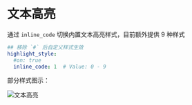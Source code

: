 # 文本高亮

通过 `inline_code` 切换内置文本高亮样式，目前额外提供 9 种样式

```yaml
## 移除 `#` 后自定义样式生效
highlight_style:
  #on: true
  inline_code: 1  # Value: 0 - 9
```

部分样式图示：

![文本高亮](/src/inline-code.png)


